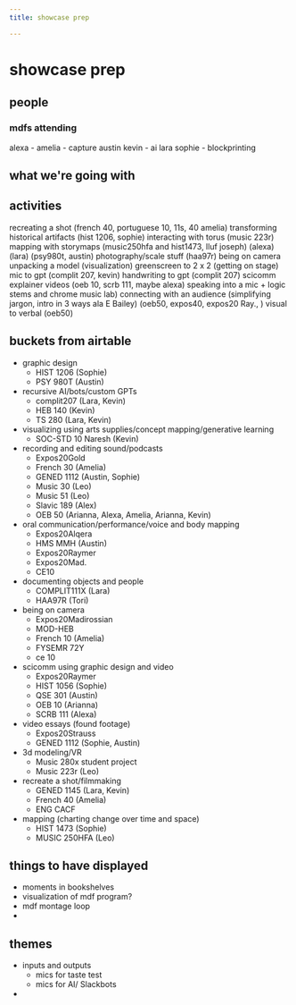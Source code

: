 ```yaml
---
title: showcase prep

---
```


# showcase prep

## people
### mdfs attending
alexa - 
amelia - capture
austin 
kevin - ai
lara
sophie - blockprinting

## what we're going with

## activities
recreating a shot (french 40, portuguese 10, 11s, 40 amelia)
transforming historical artifacts (hist 1206, sophie)
interacting with torus (music 223r)
mapping with storymaps (music250hfa and hist1473, lluf joseph)
(alexa)
(lara)
(psy980t, austin)
photography/scale stuff (haa97r)
being on camera
unpacking a model (visualization)
greenscreen to 2 x 2 (getting on stage)
mic to gpt (complit 207, kevin)
handwriting to gpt (complit 207)
scicomm explainer videos (oeb 10, scrb 111, maybe alexa)
speaking into a mic + logic stems and chrome music lab)
connecting with an audience (simplifying jargon, intro in 3 ways ala E Bailey) (oeb50, expos40, expos20 Ray., )
visual to verbal (oeb50)


## buckets from airtable

* graphic design
    * HIST 1206 (Sophie)
    * PSY 980T (Austin)
* recursive AI/bots/custom GPTs
    * complit207 (Lara, Kevin)
    * HEB 140 (Kevin)
    * TS 280 (Lara, Kevin)
* visualizing using arts supplies/concept mapping/generative learning
    * SOC-STD 10 Naresh (Kevin)
* recording and editing sound/podcasts
    * Expos20Gold
    * French 30 (Amelia)
    * GENED 1112 (Austin, Sophie)
    * Music 30 (Leo)
    * Music 51 (Leo)
    * Slavic 189 (Alex)
    * OEB 50 (Arianna, Alexa, Amelia, Arianna, Kevin)
* oral communication/performance/voice and body
mapping
    * Expos20Alqera
    * HMS MMH (Austin)
    * Expos20Raymer
    * Expos20Mad.
    * CE10
* documenting objects and people
    * COMPLIT111X (Lara)
    * HAA97R (Tori)
* being on camera
    * Expos20Madirossian
    * MOD-HEB
    * French 10 (Amelia)
    * FYSEMR 72Y
    * ce 10
* scicomm using graphic design and video
    * Expos20Raymer
    * HIST 1056 (Sophie)
    * QSE 301 (Austin)
    * OEB 10 (Arianna)
    * SCRB 111 (Alexa)
* video essays (found footage)
    * Expos20Strauss
    * GENED 1112 (Sophie, Austin)
* 3d modeling/VR
    * Music 280x student project
    * Music 223r (Leo)
* recreate a shot/filmmaking
    * GENED 1145 (Lara, Kevin)
    * French 40 (Amelia)
    * ENG CACF
* mapping (charting change over time and space)
    * HIST 1473 (Sophie)
    * MUSIC 250HFA (Leo)

## things to have displayed
* moments in bookshelves
* visualization of mdf program?
* mdf montage loop
* 

## themes
* inputs and outputs
    * mics for taste test
    * mics for AI/ Slackbots
* 

